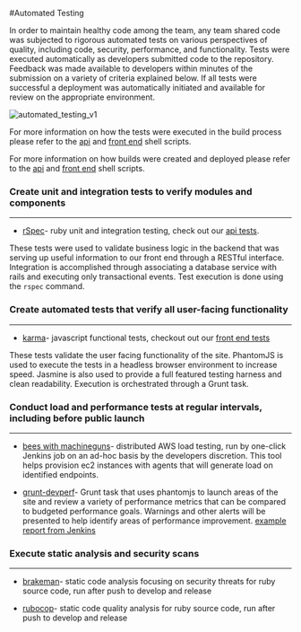#Automated Testing

In order to maintain healthy code among the team, any team shared code was subjected to rigorous automated tests on various perspectives of quality, including code, security, performance, and functionality. Tests were executed automatically as developers submitted code to the repository. Feedback was made available to developers within minutes of the submission on a variety of criteria explained below. If all tests were successful a deployment was automatically initiated and available for review on the appropriate environment.

![automated_testing_v1](https://cloud.githubusercontent.com/assets/12210910/8392520/1185a8be-1cb3-11e5-9533-865459510f9d.png)

For more information on how the tests were executed in the build process please refer to the [api](https://github.com/booz-allen-agile-delivery/ads-final/blob/development/bin/jenkins/api-test.sh) and [front end](https://github.com/booz-allen-agile-delivery/ads-final/blob/development/bin/jenkins/api-test.sh) shell scripts. 

For more information on how builds were created and deployed please refer to the [api](https://github.com/booz-allen-agile-delivery/ads-final/blob/development/bin/jenkins/api-build.sh) and [front end](https://github.com/booz-allen-agile-delivery/ads-final/blob/development/bin/jenkins/fe-build.sh) shell scripts.

### Create unit and integration tests to verify modules and components
***
- [rSpec](https://github.com/rspec)-
ruby unit and integration testing, check out our [api tests](https://github.com/booz-allen-agile-delivery/ads-final/tree/development/api/spec). 

These tests were used to validate business logic in the backend that was serving up useful information to our front end through a RESTful interface. Integration is accomplished through associating a database service with rails and executing only transactional events. Test execution is done using the `rspec` command.

### Create automated tests that verify all user-facing functionality
***
- [karma](https://github.com/karma-runner/karma)-
javascript functional tests, checkout out our [front end tests](https://github.com/booz-allen-agile-delivery/ads-final/tree/development/www/test/spec/controllers)

These tests validate the user facing functionality of the site. PhantomJS is used to execute the tests in a headless browser environment to increase speed. Jasmine is also used to provide a full featured testing harness and clean readability. Execution is orchestrated through a Grunt task.

### Conduct load and performance tests at regular intervals, including before public launch
***
- [bees with machineguns](https://github.com/newsapps/beeswithmachineguns)-
distributed AWS load testing, run by one-click Jenkins job on an ad-hoc basis by the developers discretion. This tool helps provision ec2 instances with agents that will generate load on identified endpoints.  

- [grunt-devperf](https://github.com/gmetais/grunt-devperf)-
Grunt task that uses phantomjs to launch areas of the site and review a variety of performance metrics that can be compared to budgeted performance goals. Warnings and other alerts will be presented to help identify areas of performance improvement. [example report from Jenkins](http://52.0.92.86:8080/view/Development/job/Development_FrontEnd_Builder/lastSuccessfulBuild/artifact/reports/tests/tests/results/index.html)


### Execute static analysis and security scans
***
- [brakeman](https://github.com/presidentbeef/brakeman)-
static code analysis focusing on security threats for ruby source code, run after push to develop and release

- [rubocop](https://github.com/bbatsov/rubocop)-
static code quality analysis for ruby source code, run after push to develop and release




